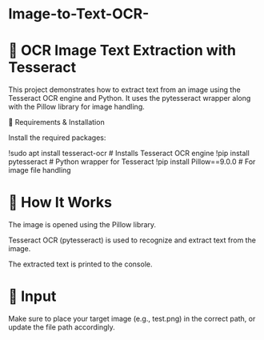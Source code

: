 # Image-to-Text-OCR-

# 🧾 OCR Image Text Extraction with Tesseract
This project demonstrates how to extract text from an image using the Tesseract OCR engine and Python. It uses the pytesseract wrapper along with the Pillow library for image handling.

🔧 Requirements & Installation

Install the required packages:

!sudo apt install tesseract-ocr     # Installs Tesseract OCR engine
!pip install pytesseract            # Python wrapper for Tesseract
!pip install Pillow==9.0.0          # For image file handling

# 🧠 How It Works
The image is opened using the Pillow library.

Tesseract OCR (pytesseract) is used to recognize and extract text from the image.

The extracted text is printed to the console.

# 📂 Input
Make sure to place your target image (e.g., test.png) in the correct path, or update the file path accordingly.
